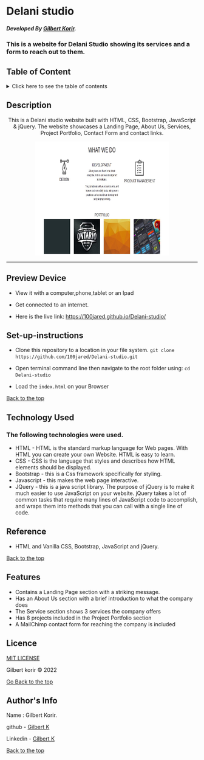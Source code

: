 # Delani studio

##### Developed By [Gilbert Korir](https://100jared.github.io/my-portfolio/).
### This is a website for Delani Studio showing its services and a form to reach out to them.

## Table of Content

<details>
  <summary> Click here to see the table of contents</summary>

+ [Description](#description)
+ [Preview Device](#Preview-Device)
+ [set up instructions](#Set-up)
+ [Technology Used](#technology-used)
+ [Reference](#reference)
+ [Features](#features)
+ [Licence](#licence)
+ [Authors Info](#author-Info)
</details>

## Description

<p align="center">This is a Delani studio website built with HTML, CSS, Bootstrap, JavaScript & jQuery. The website showcases a Landing Page, About Us, Services, Project Portfolio, Contact Form and contact links.</p>

<p align="center"><img src="https://github.com/100jared/Delani-studio/blob/master/images/bg.jpg" height="300px" width = "70%"> </p>
  
 ---

## Preview Device

* View it with a computer,phone,tablet or an Ipad

* Get connected to an internet.
  
* Here is the live link: https://100jared.github.io/Delani-studio/

## Set-up-instructions

* Clone this repository to a location in your file system. 
`git clone https://github.com/100jared/Delani-studio.git`

* Open terminal command line then navigate to the root folder using: `cd Delani-studio`

* Load the `index.html` on your Browser

[Back to the top](#delani-studio)

## Technology Used

### The following technologies were used.
* HTML - HTML is the standard markup language for Web pages. With HTML you can create your own Website. HTML is easy to learn. 
* CSS - CSS is the language that styles and describes how HTML elements should be displayed. 
* Bootstrap - this is a Css framework specifically for styling.
* Javascript - this makes the web page interactive.
* JQuery - this is a java script library. The purpose of jQuery is to make it much easier to use JavaScript on your website. jQuery takes a lot of common tasks that require many lines of JavaScript code to accomplish, and wraps them into methods that you can call with a single line of code.

## Reference

* HTML and Vanilla CSS, Bootstrap, JavaScript and jQuery.

[Back to the top](#delani-studio)

## Features
* Contains a Landing Page section with a striking message.
* Has an About Us section with a brief introduction to what the company does
* The Service section shows 3 services the company offers
* Has 8 projects included in the Project Portfolio section
* A MailChimp contact form for reaching the company is included

## Licence
[MIT LICENSE](https://github.com/100jared/Delani-studio/blob/master/LICENSE) <p>Gilbert korir &copy; 2022</p>



[Go Back to the top](#delani-studio)

## Author's Info
Name : Gilbert Korir.

github - [Gilbert K](https://github.com/100jared)

Linkedin - [Gilbert K](https://www.linkedin.com/public-profile/settings)

[Back to the top](#delani-studio)